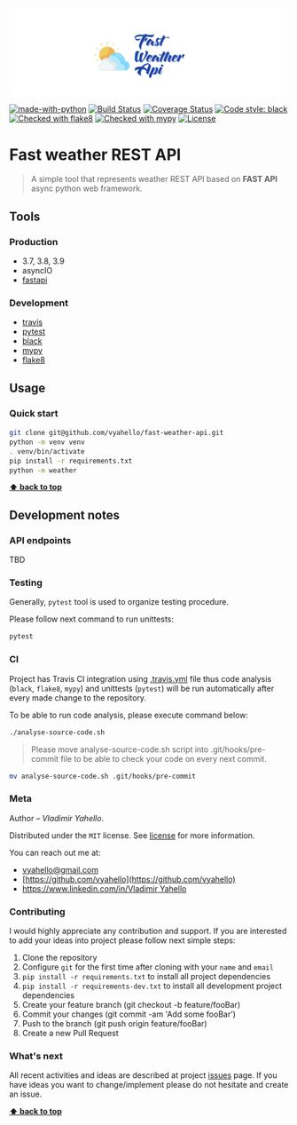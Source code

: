 ![Screenshot](icon.png)

[![made-with-python](https://img.shields.io/badge/Made%20with-Python-1f425f.svg)](https://www.python.org/)
[![Build Status](https://travis-ci.org/vyahello/fast-weather-api.svg?branch=master)](https://travis-ci.org/vyahello/fast-weather-api)
[![Coverage Status](https://coveralls.io/repos/github/vyahello/fast-weather-api/badge.svg?branch=master)](https://coveralls.io/github/vyahello/fast-weather-api?branch=master)
[![Code style: black](https://img.shields.io/badge/code%20style-black-000000.svg)](https://github.com/psf/black)
[![Checked with flake8](https://img.shields.io/badge/flake8-checked-blue)](http://flake8.pycqa.org/)
[![Checked with mypy](http://www.mypy-lang.org/static/mypy_badge.svg)](http://mypy-lang.org/)
[![License](https://img.shields.io/badge/license-MIT-green.svg)](LICENSE.md)

# Fast weather REST API

> A simple tool that represents weather REST API based on **FAST API** async python web framework.

## Tools

### Production
- 3.7, 3.8, 3.9
- asyncIO
- [fastapi](https://fastapi.tiangolo.com/)

### Development

- [travis](https://travis-ci.org/)
- [pytest](https://pypi.org/project/pytest/)
- [black](https://black.readthedocs.io/en/stable/)
- [mypy](http://mypy.readthedocs.io/en/latest)
- [flake8](http://flake8.pycqa.org/en/latest/)

## Usage

### Quick start

```bash
git clone git@github.com/vyahello/fast-weather-api.git
python -m venv venv
. venv/bin/activate
pip install -r requirements.txt
python -m weather
```

**[⬆ back to top](#fast-weather-rest-api)**

## Development notes

### API endpoints

TBD

### Testing

Generally, `pytest` tool is used to organize testing procedure.

Please follow next command to run unittests:
```bash
pytest
```

### CI

Project has Travis CI integration using [.travis.yml](.travis.yml) file thus code analysis (`black`, `flake8`, `mypy`) and unittests (`pytest`) will be run automatically after every made change to the repository.

To be able to run code analysis, please execute command below:
```bash
./analyse-source-code.sh
```

> Please move analyse-source-code.sh script into .git/hooks/pre-commit file to be able to check your code on every next commit.
```bash
mv analyse-source-code.sh .git/hooks/pre-commit
```

### Meta

Author – _Vladimir Yahello_.

Distributed under the `MIT` license. See [license](LICENSE.md) for more information.

You can reach out me at:
* [vyahello@gmail.com](vyahello@gmail.com)
* [https://github.com/vyahello](https://github.com/vyahello)
* [https://www.linkedin.com/in/Vladimir Yahello](http://linkedin.com/in/volodymyr-yahello)

### Contributing

I would highly appreciate any contribution and support. If you are interested to add your ideas into project please follow next simple steps:

1. Clone the repository
2. Configure `git` for the first time after cloning with your `name` and `email`
3. `pip install -r requirements.txt` to install all project dependencies
4. `pip install -r requirements-dev.txt` to install all development project dependencies
5. Create your feature branch (git checkout -b feature/fooBar)
6. Commit your changes (git commit -am 'Add some fooBar')
7. Push to the branch (git push origin feature/fooBar)
8. Create a new Pull Request

### What's next

All recent activities and ideas are described at project [issues](https://github.com/vyahello/fast-weather-api/issues) page. 
If you have ideas you want to change/implement please do not hesitate and create an issue.

**[⬆ back to top](#fast-weather-rest-api)**

